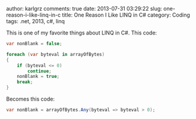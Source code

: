 author: karlgrz 
comments: true
date: 2013-07-31 03:29:22
slug: one-reason-i-like-linq-in-c
title: One Reason I Like LINQ in C#
category: Coding
tags: .net, 2013, c#, linq

This is one of my favorite things about LINQ in C#. This code:

``` csharp
var nonBlank = false;

foreach (var byteval in arrayOfBytes)
{
    if (byteval <= 0) 
        continue;
    nonBlank = true;
    break;
}
```

Becomes this code:

``` csharp
var nonBlank = arrayOfBytes.Any(byteval => byteval > 0);
```
